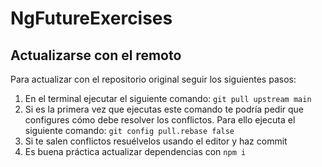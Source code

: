 # NgFutureExercises

## Actualizarse con el remoto

Para actualizar con el repositorio original seguir los siguientes pasos:

1. En el terminal ejecutar el siguiente comando: `git pull upstream main`
2. Si es la primera vez que ejecutas este comando te podría pedir que configures cómo debe resolver los conflictos. Para ello ejecuta el siguiente comando: `git config pull.rebase false`
3. Si te salen conflictos resuélvelos usando el editor y haz commit
4. Es buena práctica actualizar dependencias con `npm i`
